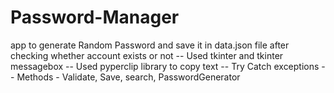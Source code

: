# Password-Manager
app to generate Random Password and save it in data.json file after checking whether account exists or not
			-- Used tkinter and tkinter messagebox
			-- Used pyperclip library to copy text 
			-- Try Catch exceptions 
			-- Methods - Validate, Save, search, PasswordGenerator
